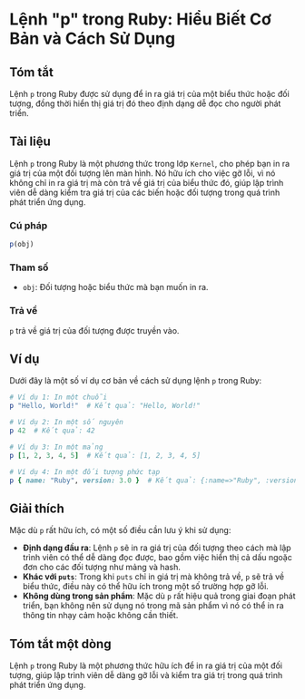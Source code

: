 <!--
Meta Description: # Lệnh "p" trong Ruby: Hiểu Biết Cơ Bản và Cách Sử Dụng ## Tóm tắt Lệnh `p` trong Ruby được sử dụng để in ra giá trị của một biểu thức hoặc đối tượng,...
Meta Keywords: trong, một, giá, trị, ruby
-->

# Lệnh "p" trong Ruby: Hiểu Biết Cơ Bản và Cách Sử Dụng

## Tóm tắt
Lệnh `p` trong Ruby được sử dụng để in ra giá trị của một biểu thức hoặc đối tượng, đồng thời hiển thị giá trị đó theo định dạng dễ đọc cho người phát triển.

## Tài liệu
Lệnh `p` trong Ruby là một phương thức trong lớp `Kernel`, cho phép bạn in ra giá trị của một đối tượng lên màn hình. Nó hữu ích cho việc gỡ lỗi, vì nó không chỉ in ra giá trị mà còn trả về giá trị của biểu thức đó, giúp lập trình viên dễ dàng kiểm tra giá trị của các biến hoặc đối tượng trong quá trình phát triển ứng dụng.

### Cú pháp
```ruby
p(obj)
```

### Tham số
- `obj`: Đối tượng hoặc biểu thức mà bạn muốn in ra.

### Trả về
`p` trả về giá trị của đối tượng được truyền vào.

## Ví dụ
Dưới đây là một số ví dụ cơ bản về cách sử dụng lệnh `p` trong Ruby:

```ruby
# Ví dụ 1: In một chuỗi
p "Hello, World!"  # Kết quả: "Hello, World!"

# Ví dụ 2: In một số nguyên
p 42  # Kết quả: 42

# Ví dụ 3: In một mảng
p [1, 2, 3, 4, 5]  # Kết quả: [1, 2, 3, 4, 5]

# Ví dụ 4: In một đối tượng phức tạp
p { name: "Ruby", version: 3.0 }  # Kết quả: {:name=>"Ruby", :version=>3.0}
```

## Giải thích
Mặc dù `p` rất hữu ích, có một số điều cần lưu ý khi sử dụng:

- **Định dạng đầu ra**: Lệnh `p` sẽ in ra giá trị của đối tượng theo cách mà lập trình viên có thể dễ dàng đọc được, bao gồm việc hiển thị cả dấu ngoặc đơn cho các đối tượng như mảng và hash.
- **Khác với `puts`**: Trong khi `puts` chỉ in giá trị mà không trả về, `p` sẽ trả về biểu thức, điều này có thể hữu ích trong một số trường hợp gỡ lỗi.
- **Không dùng trong sản phẩm**: Mặc dù `p` rất hiệu quả trong giai đoạn phát triển, bạn không nên sử dụng nó trong mã sản phẩm vì nó có thể in ra thông tin nhạy cảm hoặc không cần thiết.

## Tóm tắt một dòng
Lệnh `p` trong Ruby là một phương thức hữu ích để in ra giá trị của một đối tượng, giúp lập trình viên dễ dàng gỡ lỗi và kiểm tra giá trị trong quá trình phát triển ứng dụng.